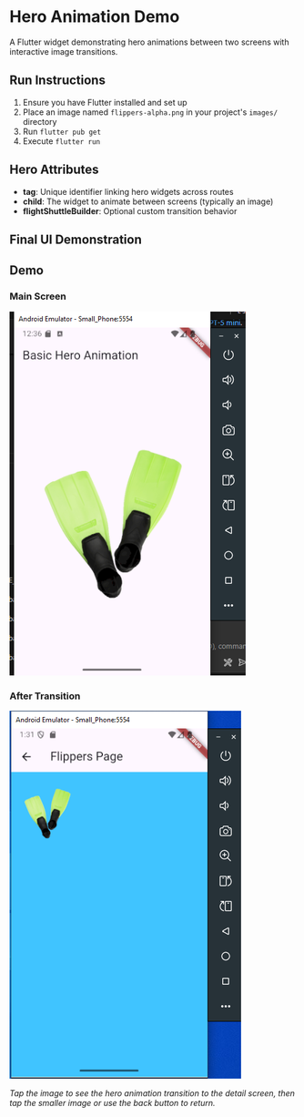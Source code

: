 # Hero Animation Demo

A Flutter widget demonstrating hero animations between two screens with interactive image transitions.

## Run Instructions

1. Ensure you have Flutter installed and set up
2. Place an image named `flippers-alpha.png` in your project's `images/` directory
3. Run `flutter pub get`
4. Execute `flutter run`

## Hero Attributes

- **tag**: Unique identifier linking hero widgets across routes
- **child**: The widget to animate between screens (typically an image)
- **flightShuttleBuilder**: Optional custom transition behavior

## Final UI Demonstration

## Demo

### Main Screen
![Main Screen](screenshots/main_screen.png)

### After Transition
![Detail Screen](screenshots/detail_screen.png)

*Tap the image to see the hero animation transition to the detail screen, then tap the smaller image or use the back button to return.*
